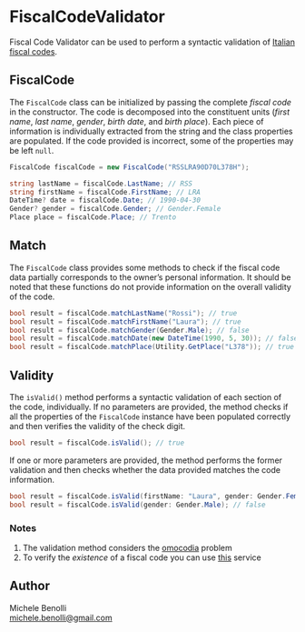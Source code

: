 # FiscalCodeValidator
Fiscal Code Validator can be used to perform a syntactic validation of [Italian fiscal codes][1].

## FiscalCode

The <code>FiscalCode</code> class can be initialized by passing the complete *fiscal code* in the constructor. 
The code is decomposed into the constituent units (*first name*, *last name*, *gender*, *birth date*, and *birth place*). 
Each piece of information is individually extracted from the string and the class properties are populated. 
If the code provided is incorrect, some of the properties may be left <code>null</code>.

```csharp
FiscalCode fiscalCode = new FiscalCode("RSSLRA90D70L378H");
```

```csharp
string lastName = fiscalCode.LastName; // RSS
string firstName = fiscalCode.FirstName; // LRA
DateTime? date = fiscalCode.Date; // 1990-04-30
Gender? gender = fiscalCode.Gender; // Gender.Female
Place place = fiscalCode.Place; // Trento
```

## Match

The <code>FiscalCode</code> class provides some methods to check if the fiscal code data partially corresponds to the owner’s personal information. 
It should be noted that these functions do not provide information on the overall validity of the code. 

```csharp
bool result = fiscalCode.matchLastName("Rossi"); // true
bool result = fiscalCode.matchFirstName("Laura"); // true
bool result = fiscalCode.matchGender(Gender.Male); // false
bool result = fiscalCode.matchDate(new DateTime(1990, 5, 30)); // false
bool result = fiscalCode.matchPlace(Utility.GetPlace("L378")); // true
```
## Validity

The <code>isValid()</code> method performs a syntactic validation of each section of the code, individually. 
If no parameters are provided, the method checks if all the properties of the <code>FiscalCode</code> instance have been populated correctly 
and then verifies the validity of the check digit.

```csharp
bool result = fiscalCode.isValid(); // true
```

If one or more parameters are provided, the method performs the former validation and then checks whether the data provided matches the code information.

```csharp
bool result = fiscalCode.isValid(firstName: "Laura", gender: Gender.Female); // true
bool result = fiscalCode.isValid(gender: Gender.Male); // false
```

### Notes
1. The validation method considers the [omocodia][2] problem
2. To verify the *existence* of a fiscal code you can use [this][3] service

## Author
Michele Benolli<br>
<michele.benolli@gmail.com>


[1]: <https://en.wikipedia.org/wiki/Italian_fiscal_code> "Italian fiscal codes"
[2]: <https://it.wikipedia.org/wiki/Omocodia> "omocodia"
[3]: <https://telematici.agenziaentrate.gov.it/VerificaCF/Scegli.do?parameter=verificaCf> "VerificaCf"
